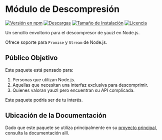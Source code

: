 # Módulo de Descompresión

[![Versión en npm](https://img.shields.io/npm/v/cubelaunch-unzip.svg)](https://www.npmjs.com/package/cubelaunch-unzip)
[![Descargas](https://img.shields.io/npm/dm/cubelaunch-unzip.svg)](https://npmjs.com/cubelaunch-unzip)
[![Tamaño de Instalación](https://packagephobia.now.sh/badge?p=cubelaunch-unzip)](https://packagephobia.now.sh/result?p=cubelaunch-unzip)
[![Licencia](https://img.shields.io/npm/l/@xmcl/core.svg)](https://github.com/EddyerDevv/cubelaunch-packages/blob/master/LICENSE)

Un sencillo envoltorio para el descompresor de yauzl en Node.js.

Ofrece soporte para `Promise` y `Stream` de Node.js.

## Público Objetivo

Este paquete está pensado para:

1. Personas que utilizan Node.js.
2. Aquellas que necesitan una interfaz exclusiva para descomprimir.
3. Quienes valoran yauzl pero encuentran su API complicada.

Este paquete podría ser de tu interés.

## Ubicación de la Documentación

Dado que este paquete se utiliza principalmente en su [proyecto principal](https://github.com/EddyerDevv/cubelaunch-packages), consulta la documentación allí.
